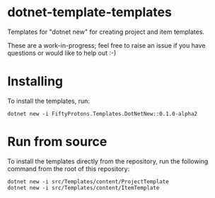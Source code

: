 # dotnet-template-templates

Templates for "dotnet new" for creating project and item templates.

These are a work-in-progress; feel free to raise an issue if you have questions or would like to help out :-)

# Installing

To install the templates, run:

```
dotnet new -i FiftyProtons.Templates.DotNetNew::0.1.0-alpha2
```

# Run from source

To install the templates directly from the repository, run the following command from the root of this repository:

```
dotnet new -i src/Templates/content/ProjectTemplate
dotnet new -i src/Templates/content/ItemTemplate
```
